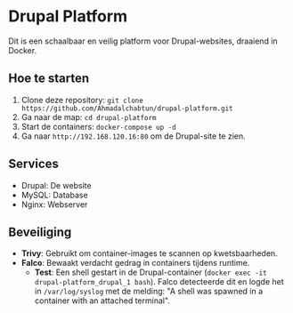 # Drupal Platform

Dit is een schaalbaar en veilig platform voor Drupal-websites, draaiend in Docker.

## Hoe te starten
1. Clone deze repository: `git clone https://github.com/Ahmadalchabtun/drupal-platform.git`
2. Ga naar de map: `cd drupal-platform`
3. Start de containers: `docker-compose up -d`
4. Ga naar `http://192.168.120.16:80` om de Drupal-site te zien.

## Services
- Drupal: De website
- MySQL: Database
- Nginx: Webserver

## Beveiliging
- **Trivy**: Gebruikt om container-images te scannen op kwetsbaarheden.
- **Falco**: Bewaakt verdacht gedrag in containers tijdens runtime.
  - **Test**: Een shell gestart in de Drupal-container (`docker exec -it drupal-platform_drupal_1 bash`). Falco detecteerde dit en logde het in `/var/log/syslog` met de melding: "A shell was spawned in a container with an attached terminal".
